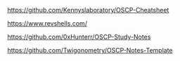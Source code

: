 https://github.com/Kennyslaboratory/OSCP-Cheatsheet

https://www.revshells.com/

https://github.com/0xHunterr/OSCP-Study-Notes

https://github.com/Twigonometry/OSCP-Notes-Template

